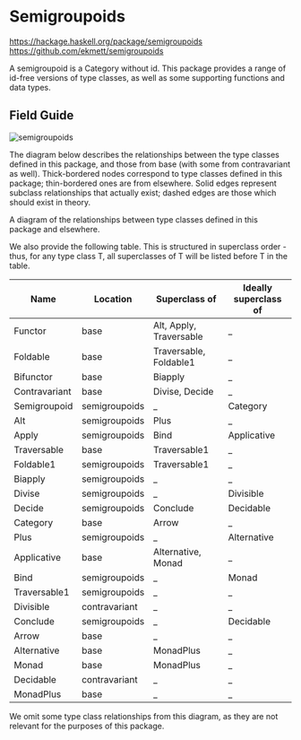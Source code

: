 # Semigroupoids

https://hackage.haskell.org/package/semigroupoids
https://github.com/ekmett/semigroupoids

A semigroupoid is a Category without id. This package provides a range of id-free versions of type classes, as well as some supporting functions and data types.

## Field Guide

![semigroupoids](https://raw.github.com/ekmett/semigroupoids/master/img/classes.svg)

The diagram below describes the relationships between the type classes defined in this package, and those from base (with some from contravariant as well). Thick-bordered nodes correspond to type classes defined in this package; thin-bordered ones are from elsewhere. Solid edges represent subclass relationships that actually exist; dashed edges are those which should exist in theory.

A diagram of the relationships between type classes defined in this package and elsewhere.

We also provide the following table. This is structured in superclass order - thus, for any type class T, all superclasses of T will be listed before T in the table.

Name          | Location      | Superclass of           | Ideally superclass of
--------------|---------------|-------------------------|----------------------
Functor       | base          | Alt, Apply, Traversable | _
Foldable      | base          | Traversable, Foldable1  | _
Bifunctor     | base          | Biapply                 | _
Contravariant | base          | Divise, Decide          | _
Semigroupoid  | semigroupoids | _                       | Category
Alt           | semigroupoids | Plus                    | _
Apply         | semigroupoids | Bind                    | Applicative
Traversable   | base          | Traversable1            | _
Foldable1     | semigroupoids | Traversable1            | _
Biapply       | semigroupoids | _                       | _
Divise        | semigroupoids | _                       | Divisible
Decide        | semigroupoids | Conclude                | Decidable
Category      | base          | Arrow                   | _
Plus          | semigroupoids | _                       | Alternative
Applicative   | base          | Alternative, Monad      | _
Bind          | semigroupoids | _                       | Monad
Traversable1  | semigroupoids | _                       | _
Divisible     | contravariant | _                       | _
Conclude      | semigroupoids | _                       | Decidable
Arrow         | base          | _                       | _
Alternative   | base          | MonadPlus               | _
Monad         | base          | MonadPlus               | _
Decidable     | contravariant | _                       | _
MonadPlus     | base          | _                       | _


We omit some type class relationships from this diagram, as they are not relevant for the purposes of this package.
